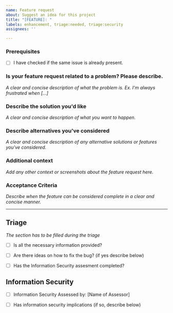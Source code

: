 ```yaml
---
name: Feature request
about: Suggest an idea for this project
title: "[FEATURE]: "
labels: enhancement, triage:needed, triage:security
assignees: ''

---
```


### Prerequisites

- [ ] I have checked if the same issue is already present.

### Is your feature request related to a problem? Please describe.

*A clear and concise description of what the problem is. Ex. I'm always frustrated when [...]*

### Describe the solution you'd like

*A clear and concise description of what you want to happen.*

### Describe alternatives you've considered

*A clear and concise description of any alternative solutions or features you've considered.*

### Additional context

*Add any other context or screenshots about the feature request here.*

### Acceptance Criteria

*Describe when the feature can be considered complete in a clear and concise manner.*

----
## Triage

*The section has to be filled during the triage*

* [ ] Is all the necessary information provided?
* [ ] Are there ideas on how to fix the bug? (if yes describe below)
* [ ] Has the Information Security assesment completed?



## Information Security

* [ ] Information Security Assessed by: [Name of Assessor]
* [ ] Has information security implications (if so, describe below)


